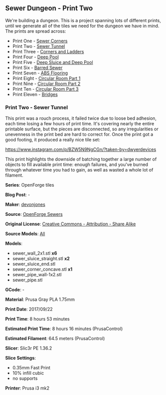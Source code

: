 ## Sewer Dungeon - Print Two

We're building a dungeon. This is a project spanning lots of different prints, until
we generate all of the tiles we need for the dungeon we have in mind. The prints
are spread across:

 - Print One - [Sewer Corners](http://www.dwyerdevices.com/2017/09/24/sewer-dungeon-print-one/)
 - Print Two - [Sewer Tunnel](http://www.dwyerdevices.com/2017/09/24/sewer-dungeon-print-two/)
 - Print Three - [Corners and Ladders](http://www.dwyerdevices.com/2017/09/24/sewer-dungeon-print-three/)
 - Print Four - [Deep Pool](http://www.dwyerdevices.com/2017/09/24/sewer-dungeon-print-4/)
 - Print Five - [Deep Sluice and Deep Pool](http://www.dwyerdevices.com/2017/09/29/sewer-dungeon-print-five/)
 - Print Six - [Barred Sewer](http://www.dwyerdevices.com/2017/09/29/sewer-dungeon-print-six/)
 - Print Seven - [ABS Flooring](http://www.dwyerdevices.com/2017/09/29/sewer-dungeon-print-seven/)
 - Print Eight - [Circular Room Part 1](http://www.dwyerdevices.com/2017/10/02/sewer-dungeon-print-eight/)
 - Print Nine - [Circular Room Part 2](http://www.dwyerdevices.com/2017/10/03/sewer-dungeon-print-nine/)
 - Print Ten - [Circular Room Part 3](http://www.dwyerdevices.com/2017/10/05/sewer-dungeon-print-ten/)
 - Print Eleven - [Bridges](http://www.dwyerdevices.com/2017/10/06/sewer-dungeon-print-eleven/)

### Print Two - Sewer Tunnel

This print was a rouch process, it failed twice due to loose bed adhesion, each
time losing a few hours of print time. It's covering nearly
the entire printable surface, but the pieces are disconnected, so any irregularities
or unevenness in the print bed are hard to correct for. Once the print got a good
footing, it produced a really nice tile set:

https://www.instagram.com/p/BZW5N9NgCGn/?taken-by=dwyerdevices

This print highlights the downside of batching together a large number of objects
to fill available print time: enough failures, and you've burned through whatever
time you had to gain, as well as wasted a whole lot of filament.


**Series**: OpenForge tiles

**Blog Post**: -

**Maker**: [devonjones](https://www.thingiverse.com/devonjones)

**Source**: [OpenForge Sewers](https://www.thingiverse.com/thing:922445)

**Original License**: [Creative Commons - Attribution - Share Alike](http://creativecommons.org/licenses/by-sa/3.0/)

**Source Models**: [All](https://www.thingiverse.com/thing:922445/zip)

**Models**:

 - sewer_wall_2x1.stl **x6**
 - sewer_sluice_straight.stl **x2**
 - sewer_sluice_end.stl
 - sewer_corner_concave.stl **x1**
 - sewer_pipe_wall-1x2.stl
 - sewer_pipe.stl

**GCode**: -

**Material**: Prusa Gray PLA 1.75mm

**Print Date**: 2017/09/22

**Print Time**: 8 hours 53 minutes

**Estimated Print Time**: 8 hours 16 minutes (PrusaControl)

**Estimated Filament**: 64.5 meters (PrusaControl)

**Slicer**: Slic3r PE 1.36.2

**Slice Settings**:

 - 0.35mm Fast Print
 - 10% infill cubic
 - no supports

**Printer**: Prusa i3 mk2